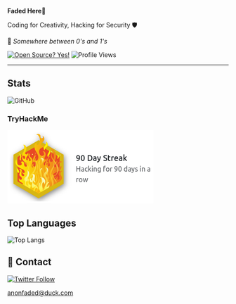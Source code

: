 **Faded Here👋** 

Coding for Creativity, Hacking for Security 🛡️

📍 *Somewhere between 0's and 1's*

[![Open Source? Yes!](https://badgen.net/badge/Open%20Source%20%3F/Yes%21/blue?icon=github)](https://github.com/anonfaded/#-contact)
![Profile Views](https://komarev.com/ghpvc/?username=anonfaded)


---
## Stats

![GitHub](https://github-readme-stats.vercel.app/api?username=anonfaded&show_icons=true&theme=radical)

### TryHackMe
![TryHackMe](/images/ss.png)


## Top Languages

![Top Langs](https://github-readme-stats.vercel.app/api/top-langs/?username=anonfaded&layout=compact&theme=radical)

## 📧 Contact

[![Twitter Follow](https://img.shields.io/twitter/follow/anon_faded?style=social)](https://x.com/anon_faded)

[anonfaded@duck.com](mailto:anonfaded@duck.com) 











<!---
anonfaded/anonfaded is a ✨ special ✨ repository because its `README.md` (this file) appears on your GitHub profile.
You can click the Preview link to take a look at your changes.
--->
